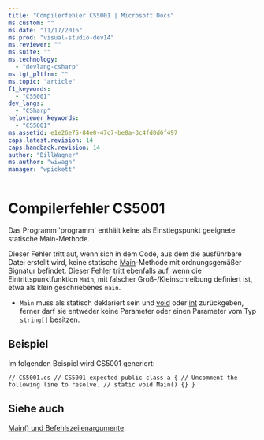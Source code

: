 ```yaml
---
title: "Compilerfehler CS5001 | Microsoft Docs"
ms.custom: ""
ms.date: "11/17/2016"
ms.prod: "visual-studio-dev14"
ms.reviewer: ""
ms.suite: ""
ms.technology: 
  - "devlang-csharp"
ms.tgt_pltfrm: ""
ms.topic: "article"
f1_keywords: 
  - "CS5001"
dev_langs: 
  - "CSharp"
helpviewer_keywords: 
  - "CS5001"
ms.assetid: e1e26e75-84e0-47c7-be8a-3c4fd0d6f497
caps.latest.revision: 14
caps.handback.revision: 14
author: "BillWagner"
ms.author: "wiwagn"
manager: "wpickett"
---
```

# Compilerfehler CS5001
Das Programm 'programm' enthält keine als Einstiegspunkt geeignete statische Main\-Methode.  
  
 Dieser Fehler tritt auf, wenn sich in dem Code, aus dem die ausführbare Datei erstellt wird, keine statische [Main](../../csharp/programming-guide/main-and-command-args/main-and-command-line-arguments.md)\-Methode mit ordnungsgemäßer Signatur befindet. Dieser Fehler tritt ebenfalls auf, wenn die Eintrittspunktfunktion `Main`, mit falscher Groß\-\/Kleinschreibung definiert ist, etwa als klein geschriebenes `main`.  
  
-   `Main` muss als statisch deklariert sein und [void](../../csharp/language-reference/keywords/void.md) oder [int](../../csharp/language-reference/keywords/int.md) zurückgeben, ferner darf sie entweder keine Parameter oder einen Parameter vom Typ `string[]` besitzen.  
  
## Beispiel  
 Im folgenden Beispiel wird CS5001 generiert:  
  
```  
// CS5001.cs // CS5001 expected public class a { // Uncomment the following line to resolve. // static void Main() {} }  
```  
  
## Siehe auch  
 [Main\(\) und Befehlszeilenargumente](../../csharp/programming-guide/main-and-command-args/main-and-command-line-arguments.md)